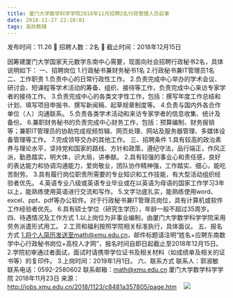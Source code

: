 ```yaml
---
title: 厦门大学数学科学学院2018年11月招聘2名行政管理人员启事
date: 2018-11-27 22:10:01
tags: 高校教辅
---
```

发布时间：11.26   🌟   招聘人数：2名   🌈   截止时间：2018年12月15日
<!-- more -->
因筹建厦门大学国家天元数学东南中心需要，现面向社会招聘行政秘书2名，具体说明如下：
一、招聘岗位
1.行政秘书兼财务秘书1名
2.行政秘书兼IT管理员1名
二、工作职责
1.负责中心的日常行政性工作。
2.负责完成中心举办的学术会议、研讨会、短课程等学术活动的筹备、组织、接待等工作，负责完成中心来访专家学者的接待工作。
3.负责完成中心的各类文字性工作，包括：撰写年度工作总结和计划、填写项目申报书、撰写新闻稿、起草规章制度等。
4.负责与国内外各合作单位（人）沟通联系。
5.负责各类学术活动和来访专家学者的信息收集、统计及备份。
6.兼职财务秘书的负责完成中心财务工作，包括：预算编制、财务报销等；兼职IT管理员的协助完成视频剪辑、网页处理、网站及服务器管理、多媒体设备管理等工作。
7.完成领导交办的其他工作。
三、招聘条件
1.具有较高的政治素养与理论水平，坚持党和国家的路线、方针和政策，遵纪守法，品行端正，作风正派，勤恳踏实，明大体，识大局，讲奉献。
2.具有较强的事业心和责任感，良好的表达能力和协调沟通能力，爱岗敬业，团队协作精神强，工作踏实、细心，能吃苦耐劳。
3.具有履行岗位职责所需要的专业知识和工作技能，有大型活动组织经验者优先。
4.英语专业八级或英语专业毕业或在以英语为母语的国家工作学习3年以上，能熟练使用英语进行交流和写作。
5.文字功底扎实，能熟练使用word、excel、ppt、pdf等办公软件。对于行政秘书兼IT管理员岗位，具有计算机或软件工作经验者优先。
6.具有硕士学位（研究生学历），年龄一般不超过35周岁。
四、待遇情况及工作方式
1.以上岗位为非事业编制，由厦门大学数学科学学院采用劳务派遣形式用工。
2.工资和福利按照学院相关标准执行，具体面议。
五、报名方式
1.将个人简历发送至math@xmu.edu.cn，邮件标题请注明“姓名+应聘东南数学中心行政秘书岗位+高校人才网”，报名时间自即日起截止至2018年12月15日。
2.学院初审通过者面试，面试时请携带学位证书及相关材料（如成绩单及相关的证书等）的复印件。
3.上岗时间：2019年1月1日。
六、联系方式
联系人：郭淑敏
联系电话：0592-2580602
联系邮箱：math@xmu.edu.cn
厦门大学数学科学学院
2018年11月23日
来源：
http://jobs.xmu.edu.cn/2018/1123/c8481a357805/page.htm
 
 ![](https://cdn.weiweiblog.cn/20181015134814.png)